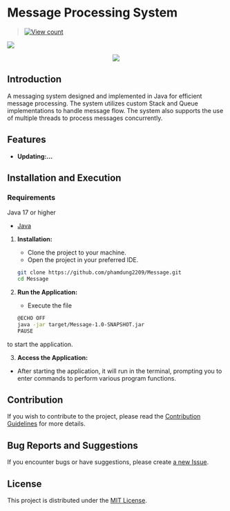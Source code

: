 # Message Processing System

> [![View count](https://visitcount.itsvg.in/api?id=lucthienphong1120&color=6&icon=0&pretty=true)](https://visitcount.itsvg.in/api?id=phamdung2209)

<img src="https://user-images.githubusercontent.com/73097560/115834477-dbab4500-a447-11eb-908a-139a6edaec5c.gif">

<p align="center" color="#36BCF7FF"><img src="https://readme-typing-svg.herokuapp.com?lines=I'm+Dung+Pham;I'm+a+Full+Stack+Developer;I'm+a+Blogger"></p>

## Introduction

A messaging system designed and implemented in Java for efficient message processing. The system utilizes custom Stack and Queue implementations to handle message flow. The system also supports the use of multiple threads to process messages concurrently.

## Features

<!-- - **Student Management:**
  - Add, delete, and update student information.
  - View personal details and academic progress of students. -->
  
- **Updating:...**

## Installation and Execution

### Requirements
Java 17 or higher
- [Java](https://www.oracle.com/java/technologies/javase-downloads.html)

1. **Installation:**
   - Clone the project to your machine.
   - Open the project in your preferred IDE.

    ```bash
    git clone https://github.com/phamdung2209/Message.git
    cd Message
    ```

2. **Run the Application:**
   - Execute the file 
    ```bash
    @ECHO OFF
    java -jar target/Message-1.0-SNAPSHOT.jar
    PAUSE
    ```

to start the application.

3. **Access the Application:**
- After starting the application, it will run in the terminal, prompting you to enter commands to perform various program functions.

## Contribution

If you wish to contribute to the project, please read the [Contribution Guidelines](CONTRIBUTING.md) for more details.

## Bug Reports and Suggestions

If you encounter bugs or have suggestions, please create [a new Issue](https://github.com/phamdung2209/Message/issues).

## License

This project is distributed under the [MIT License](LICENSE).
